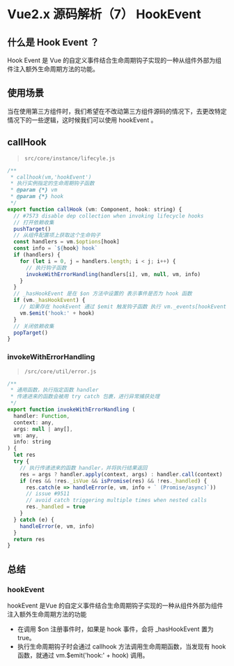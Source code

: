 # Vue2.x 源码解析（7） HookEvent

## 什么是 Hook Event ？
Hook Event 是 Vue 的自定义事件结合生命周期钩子实现的一种从组件外部为组件注入额外生命周期方法的功能。

## 使用场景
当在使用第三方组件时，我们希望在不改动第三方组件源码的情况下，去更改特定情况下的一些逻辑，这时候我们可以使用 hookEvent 。

## callHook
> `src/core/instance/lifecyle.js`
```js
/**
 * callhook(vm,'hookEvent')
 * 执行实例指定的生命周期钩子函数
 * @param {*} vm 
 * @param {*} hook 
 */
export function callHook (vm: Component, hook: string) {
  // #7573 disable dep collection when invoking lifecycle hooks
  // 打开依赖收集
  pushTarget()
  // 从组件配置项上获取这个生命钩子
  const handlers = vm.$options[hook]
  const info = `${hook} hook`
  if (handlers) {
    for (let i = 0, j = handlers.length; i < j; i++) {
      // 执行钩子函数
      invokeWithErrorHandling(handlers[i], vm, null, vm, info)
    }
  }
  // _hasHookEvent 是在 $on 方法中设置的 表示事件是否为 hook 函数
  if (vm._hasHookEvent) {
    // 如果存在 hookEvent 通过 $emit 触发钩子函数 执行 vm._events[hookEvent] 的所有回调函数
    vm.$emit('hook:' + hook)
  }
  // 关闭依赖收集
  popTarget()
}
```
### invokeWithErrorHandling
> `/src/core/util/error.js`
```js
/**
 * 通用函数，执行指定函数 handler
 * 传递进来的函数会被用 try catch 包裹，进行异常捕获处理
 */
export function invokeWithErrorHandling (
  handler: Function,
  context: any,
  args: null | any[],
  vm: any,
  info: string
) {
  let res
  try {
    // 执行传递进来的函数 handler，并将执行结果返回
    res = args ? handler.apply(context, args) : handler.call(context)
    if (res && !res._isVue && isPromise(res) && !res._handled) {
      res.catch(e => handleError(e, vm, info + ` (Promise/async)`))
      // issue #9511
      // avoid catch triggering multiple times when nested calls
      res._handled = true
    }
  } catch (e) {
    handleError(e, vm, info)
  }
  return res
}

```

## 总结
### hookEvent
hookEvent 是Vue 的自定义事件结合生命周期钩子实现的一种从组件外部为组件注入额外生命周期方法的功能
- 在调用 $on 注册事件时，如果是 hook 事件，会将 _hasHookEvent 置为 true。
- 执行生命周期钩子时会通过 callhook 方法调用生命周期函数，当发现有 hook 函数，就通过 vm.$emit('hook:' + hook) 调用。 
